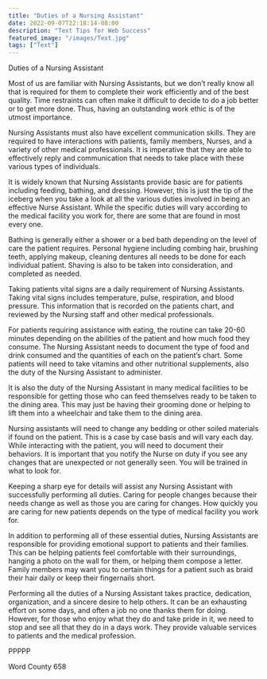 ```yaml
---
title: "Duties of a Nursing Assistant"
date: 2022-09-07T22:18:14-08:00
description: "Text Tips for Web Success"
featured_image: "/images/Text.jpg"
tags: ["Text"]
---
```


Duties of a Nursing Assistant

Most of us are familiar with Nursing Assistants, but we don’t really know all that is required for them to complete their work efficiently and of the best quality. Time restraints can often make it difficult to decide to do a job better or to get more done. Thus, having an outstanding work ethic is of the utmost importance.

Nursing Assistants must also have excellent communication skills. They are required to have interactions with patients, family members, Nurses, and a variety of other medical professionals. It is imperative that they are able to effectively reply and communication that needs to take place with these various types of individuals. 

It is widely known that Nursing Assistants provide basic are for patients including feeding, bathing, and dressing. However, this is just the tip of the iceberg when you take a look at all the various duties involved in being an effective Nurse Assistant. While the specific duties will vary according to the medical facility you work for, there are some that are found in most every one. 

Bathing is generally either a shower or a bed bath depending on the level of care the patient requires. Personal hygiene including combing hair, brushing teeth, applying makeup, cleaning dentures all needs to be done for each individual patient. Shaving is also to be taken into consideration, and completed as needed. 

Taking patients vital signs are a daily requirement of Nursing Assistants. Taking vital signs includes temperature, pulse, respiration, and blood pressure. This information that is recorded on the patients chart, and reviewed by the Nursing staff and other medical professionals. 

For patients requiring assistance with eating, the routine can take 20-60 minutes depending on the abilities of the patient and how much food they consume. The Nursing Assistant needs to document the type of food and drink consumed and the quantities of each on the patient’s chart. Some patients will need to take vitamins and other nutritional supplements, also the duty of the Nursing Assistant to administer. 

It is also the duty of the Nursing Assistant in many medical facilities to be responsible for getting those who can feed themselves ready to be taken to the dining area. This may just be having their grooming done or helping to lift them into a wheelchair and take them to the dining area. 

Nursing assistants will need to change any bedding or other soiled materials if found on the patient. This is a case by case basis and will vary each day. While interacting with the patient, you will need to document their behaviors. It is important that you notify the Nurse on duty if you see any changes that are unexpected or not generally seen. You will be trained in what to look for. 

Keeping a sharp eye for details will assist any Nursing Assistant with successfully performing all duties. Caring for people changes because their needs change as well as those you are caring for changes. How quickly you are caring for new patients depends on the type of medical facility you work for. 

In addition to performing all of these essential duties, Nursing Assistants are responsible for providing emotional support to patients and their families. This can be helping patients feel comfortable with their surroundings, hanging a photo on the wall for them, or helping them compose a letter. Family members may want you to certain things for a patient such as braid their hair daily or keep their fingernails short. 

Performing all the duties of a Nursing Assistant takes practice, dedication, organization, and a sincere desire to help others. It can be an exhausting effort on some days, and often a job no one thanks them for doing. However, for those who enjoy what they do and take pride in it, we need to stop and see all that they do in a days work. They provide valuable services to patients and the medical profession.

PPPPP

Word County 658





